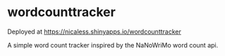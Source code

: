 # wordcounttracker
Deployed at https://nicaless.shinyapps.io/wordcounttracker

A simple word count tracker inspired by the NaNoWriMo word count api. 

